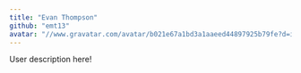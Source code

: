```yaml
---
title: "Evan Thompson"
github: "emt13"
avatar: "//www.gravatar.com/avatar/b021e67a1bd3a1aaeed44897925b79fe?d=identicon"
---
```


User description here!
